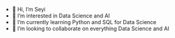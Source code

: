 - 👋 Hi, I’m Seyi
- 👀 I’m interested in Data Science and AI
- 🌱 I’m currently learning Python and SQL for Data Science
- 💞️ I’m looking to collaborate on everything Data Science and AI

<!---
ooibikunle/ooibikunle is a ✨ special ✨ repository because its `README.md` (this file) appears on your GitHub profile.
You can click the Preview link to take a look at your changes.
--->
